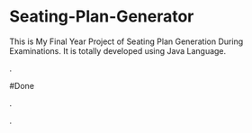 # Seating-Plan-Generator

This is My Final Year Project of Seating Plan Generation During Examinations. It is totally developed using Java Language.





























.





















































#Done










































































































.




































































































































































































































































































































































































































































































.






































